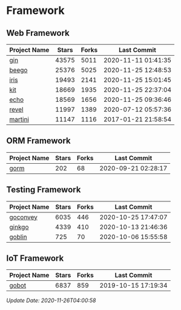 # Framework

## Web Framework
| Project Name | Stars | Forks | Last Commit |
| ------------ | ----- | ----- | ----------- |
| [gin](https://github.com/gin-gonic/gin) | 43575 | 5011 | 2020-11-11 01:41:35 |
| [beego](https://github.com/astaxie/beego) | 25376 | 5025 | 2020-11-25 12:48:53 |
| [iris](https://github.com/kataras/iris) | 19493 | 2141 | 2020-11-25 15:01:45 |
| [kit](https://github.com/go-kit/kit) | 18669 | 1935 | 2020-11-25 22:37:04 |
| [echo](https://github.com/labstack/echo) | 18569 | 1656 | 2020-11-25 09:36:46 |
| [revel](https://github.com/revel/revel) | 11997 | 1389 | 2020-07-12 05:57:36 |
| [martini](https://github.com/go-martini/martini) | 11147 | 1116 | 2017-01-21 21:58:54 |

## ORM Framework
| Project Name | Stars | Forks | Last Commit |
| ------------ | ----- | ----- | ----------- |
| [gorm](https://github.com/jinzhu/gorm) | 202 | 68 | 2020-09-21 02:28:17 |

## Testing Framework
| Project Name | Stars | Forks | Last Commit |
| ------------ | ----- | ----- | ----------- |
| [goconvey](https://github.com/smartystreets/goconvey) | 6035 | 446 | 2020-10-25 17:47:07 |
| [ginkgo](https://github.com/onsi/ginkgo) | 4339 | 410 | 2020-10-13 21:46:36 |
| [goblin](https://github.com/franela/goblin) | 725 | 70 | 2020-10-06 15:55:58 |

## IoT Framework
| Project Name | Stars | Forks | Last Commit |
| ------------ | ----- | ----- | ----------- |
| [gobot](https://github.com/hybridgroup/gobot) | 6837 | 859 | 2019-10-15 17:19:34 |

*Update Date: 2020-11-26T04:00:58*